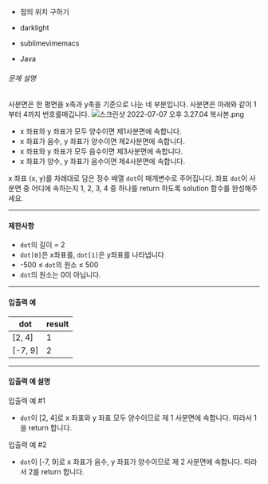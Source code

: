 - 점의 위치 구하기
- darklight

- sublimevimemacs

- Java 

###### 문제 설명

사분면은 한 평면을 x축과 y축을 기준으로 나눈 네 부분입니다. 사분면은 아래와 같이 1부터 4까지 번호를매깁니다.
![스크린샷 2022-07-07 오후 3.27.04 복사본.png](https://grepp-programmers.s3.ap-northeast-2.amazonaws.com/files/production/b58d4788-42fa-44fa-af50-481907e65473/%E1%84%89%E1%85%B3%E1%84%8F%E1%85%B3%E1%84%85%E1%85%B5%E1%86%AB%E1%84%89%E1%85%A3%E1%86%BA%202022-07-07%20%E1%84%8B%E1%85%A9%E1%84%92%E1%85%AE%203.27.04%20%E1%84%87%E1%85%A9%E1%86%A8%E1%84%89%E1%85%A1%E1%84%87%E1%85%A9%E1%86%AB.png)

- x 좌표와 y 좌표가 모두 양수이면 제1사분면에 속합니다.
- x 좌표가 음수, y 좌표가 양수이면 제2사분면에 속합니다.
- x 좌표와 y 좌표가 모두 음수이면 제3사분면에 속합니다.
- x 좌표가 양수, y 좌표가 음수이면 제4사분면에 속합니다.

x 좌표 (x, y)를 차례대로 담은 정수 배열 `dot`이 매개변수로 주어집니다. 좌표 `dot`이 사분면 중 어디에 속하는지 1, 2, 3, 4 중 하나를 return 하도록 solution 함수를 완성해주세요.

------

#### 제한사항

- `dot`의 길이 = 2
- `dot[0]`은 x좌표를, `dot[1]`은 y좌표를 나타냅니다
- -500 ≤ `dot`의 원소 ≤ 500
- `dot`의 원소는 0이 아닙니다.

------

#### 입출력 예

| dot     | result |
| ------- | ------ |
| [2, 4]  | 1      |
| [-7, 9] | 2      |

------

#### 입출력 예 설명

입출력 예 #1

- `dot`이 [2, 4]로 x 좌표와 y 좌표 모두 양수이므로 제 1 사분면에 속합니다. 따라서 1을 return 합니다.

입출력 예 #2

- `dot`이 [-7, 9]로 x 좌표가 음수, y 좌표가 양수이므로 제 2 사분면에 속합니다. 따라서 2를 return 합니다.